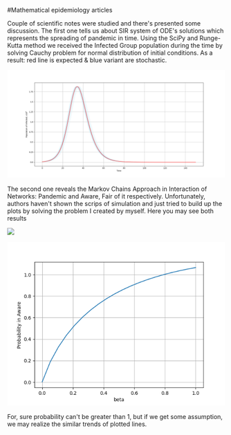 #Mathematical epidemiology articles


Couple of scientific notes were studied and there's presented some discussion.
The first one tells us about SIR system of ODE's solutions which represents the spreading of pandemic in time.
Using the SciPy and Runge-Kutta method we received the Infected Group population during the time by solving Cauchy problem for normal distribution
of initial conditions. As a result: red line is expected & blue variant are stochastic.

![](Graph_1.png)

The second one reveals the Markov Chains Approach in Interaction of Networks:
Pandemic and Aware, Fair of it respectively. Unfortunately, authors haven't shown the scrips of simulation and just tried to build up the plots by solving the problem I created by myself. Here you may see both results

![](Graph_2(1).png)

![](gr2.png)

For, sure probability can't be greater than 1, but if we get some assumption, we may realize the similar trends of plotted lines.


